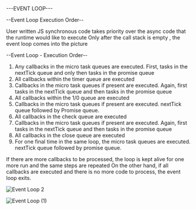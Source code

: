 ---EVENT LOOP---

--Event Loop Execution Order--

User written JS synchronous code takes priority over the async code that the 
runtime would like to execute
Only after the call stack is empty , the event loop comes into the picture

--Event Loop - Execution Order--
1. Any callbacks in the micro task queues are executed. First, tasks in the nextTick queue and
only then tasks in the promise queue
2. All callbacks within the timer queue are executed
3. Callbacks in the micro task queues if present are executed. Again, first tasks in the nextTick queue and then tasks in the promise queue
4. All callbacks within the 1/0 queue are executed
5. Callbacks in the micro task queues if present are executed. nextTick queue followed by
Promise queue.
6. All callbacks in the check queue are executed
7. Callbacks in the micro task queues if present are executed. Again, first tasks in the nextTick
queue and then tasks in the promise queue
8. All callbacks in the close queue are executed
9. For one final time in the same loop, the micro task queues are executed. nextTick queue
followed by promise queue.


If there are more callbacks to be processed, the loop is kept alive for one more run
and the same steps are repeated
On the other hand, if all callbacks are executed and there is no more code to
process, the event loop exits.

![Event Loop 2](https://github.com/AbhishekPethe/NodeJS-CodeV/assets/82797230/f26a5840-8b82-4985-93ae-a770133bd3ea)



![Event Loop (1)](https://github.com/AbhishekPethe/NodeJS-CodeV/assets/82797230/6125a498-b655-4500-85c1-37d446c6f0cc)
